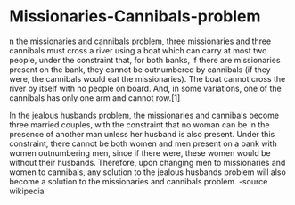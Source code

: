 # Missionaries-Cannibals-problem
n the missionaries and cannibals problem, three missionaries and three cannibals must cross a river using a boat which can carry at most two people, under the constraint that, for both banks, if there are missionaries present on the bank, they cannot be outnumbered by cannibals (if they were, the cannibals would eat the missionaries). The boat cannot cross the river by itself with no people on board. And, in some variations, one of the cannibals has only one arm and cannot row.[1]

In the jealous husbands problem, the missionaries and cannibals become three married couples, with the constraint that no woman can be in the presence of another man unless her husband is also present. Under this constraint, there cannot be both women and men present on a bank with women outnumbering men, since if there were, these women would be without their husbands. Therefore, upon changing men to missionaries and women to cannibals, any solution to the jealous husbands problem will also become a solution to the missionaries and cannibals problem.
-source wikipedia
